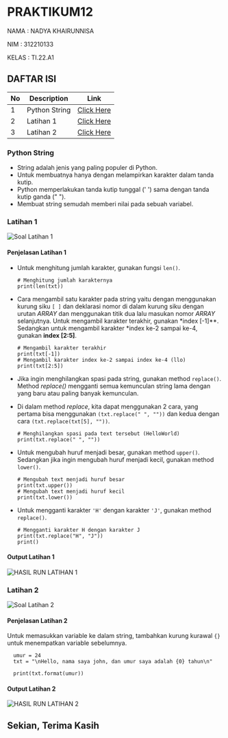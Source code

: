 # PRAKTIKUM12

NAMA        : NADYA KHAIRUNNISA

NIM         : 312210133

KELAS       : TI.22.A1

## DAFTAR ISI <br>
| No | Description | Link |
|-----|------|-----|
|1|Python String|[Click Here](#Python-String)|
|2|Latihan 1|[Click Here](#Latihan-1)|
|3|Latihan 2|[Click Here](#Latihan-2)|

### Python String
- String adalah jenis yang paling populer di Python.
- Untuk membuatnya hanya dengan melampirkan karakter dalam tanda kutip.
- Python memperlakukan tanda kutip tunggal (' ') sama dengan tanda kutip ganda (" ").
- Membuat string semudah memberi nilai pada sebuah variabel.

### Latihan 1

![Soal Latihan 1](https://user-images.githubusercontent.com/115867244/209518488-643ebee6-ed6b-48af-bb5f-08c9196e24d4.png)

#### Penjelasan Latihan 1
- Untuk menghitung jumlah karakter, gunakan fungsi `len()`.

      # Menghitung jumlah karakternya
      print(len(txt))
      
- Cara mengambil satu karakter pada string yaitu dengan menggunakan kurung siku `[ ]` dan deklarasi nomor di dalam kurung siku dengan urutan *ARRAY* dan menggunakan titik dua lalu masukan nomor *ARRAY* selanjutnya.
Untuk mengambil karakter terakhir, gunakan *index [-1]**. Sedangkan untuk mengambil karakter *index ke-2 sampai ke-4, gunakan **index [2:5]**.

      # Mengambil karakter terakhir
      print(txt[-1])
      # Mengambil karakter index ke-2 sampai index ke-4 (llo)
      print(txt[2:5])
      
- Jika ingin menghilangkan spasi pada string, gunakan method `replace()`. Method *replace()* mengganti semua kemunculan string lama dengan yang baru atau paling banyak kemunculan.
- Di dalam method *replace*, kita dapat menggunakan 2 cara, yang pertama bisa menggunakan `(txt.replace(" ", ""))` dan kedua dengan cara `(txt.replace(txt[5], ""))`.

      # Menghilangkan spasi pada text tersebut (HelloWorld)
      print(txt.replace(" ", ""))
      
- Untuk mengubah huruf menjadi besar, gunakan method `upper()`. Sedangkan jika ingin mengubah huruf menjadi kecil, gunakan method `lower()`.

      # Mengubah text menjadi huruf besar
      print(txt.upper())
      # Mengubah text menjadi huruf kecil
      print(txt.lower())
      
- Untuk mengganti karakter `'H'` dengan karakter `'J'`, gunakan method `replace()`.

      # Mengganti karakter H dengan karakter J
      print(txt.replace("H", "J"))
      print()
      
#### Output Latihan 1

![HASIL RUN LATIHAN 1](https://user-images.githubusercontent.com/115801823/209599621-48d31bc9-8df5-485a-8220-5a4995ab83b5.PNG)


### Latihan 2

![Soal Latihan 2](https://user-images.githubusercontent.com/115867244/209519946-c3b1ec80-a683-48d6-a43b-0dbd2d716631.png)

#### Penjelasan Latihan 2
Untuk memasukkan variable ke dalam string, tambahkan kurung kurawal `{}` untuk menempatkan variable sebelumnya.

      umur = 24
      txt = "\nHello, nama saya john, dan umur saya adalah {0} tahun\n"

      print(txt.format(umur))
      
#### Output Latihan 2

![HASIL RUN LATIHAN 2](https://user-images.githubusercontent.com/115801823/209599675-c1a6d6dd-2977-497e-bf0d-4075f1bdcd14.PNG)

## Sekian, Terima Kasih
